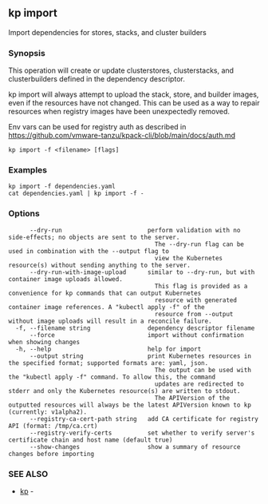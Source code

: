 ## kp import

Import dependencies for stores, stacks, and cluster builders

### Synopsis

This operation will create or update clusterstores, clusterstacks, and clusterbuilders defined in the dependency descriptor.

kp import will always attempt to upload the stack, store, and builder images, even if the resources have not changed.
This can be used as a way to repair resources when registry images have been unexpectedly removed.

Env vars can be used for registry auth as described in https://github.com/vmware-tanzu/kpack-cli/blob/main/docs/auth.md

```
kp import -f <filename> [flags]
```

### Examples

```
kp import -f dependencies.yaml
cat dependencies.yaml | kp import -f -
```

### Options

```
      --dry-run                        perform validation with no side-effects; no objects are sent to the server.
                                         The --dry-run flag can be used in combination with the --output flag to
                                         view the Kubernetes resource(s) without sending anything to the server.
      --dry-run-with-image-upload      similar to --dry-run, but with container image uploads allowed.
                                         This flag is provided as a convenience for kp commands that can output Kubernetes
                                         resource with generated container image references. A "kubectl apply -f" of the
                                         resource from --output without image uploads will result in a reconcile failure.
  -f, --filename string                dependency descriptor filename
      --force                          import without confirmation when showing changes
  -h, --help                           help for import
      --output string                  print Kubernetes resources in the specified format; supported formats are: yaml, json.
                                         The output can be used with the "kubectl apply -f" command. To allow this, the command
                                         updates are redirected to stderr and only the Kubernetes resource(s) are written to stdout.
                                         The APIVersion of the outputted resources will always be the latest APIVersion known to kp (currently: v1alpha2).
      --registry-ca-cert-path string   add CA certificate for registry API (format: /tmp/ca.crt)
      --registry-verify-certs          set whether to verify server's certificate chain and host name (default true)
      --show-changes                   show a summary of resource changes before importing
```

### SEE ALSO

* [kp](kp.md)	 - 

